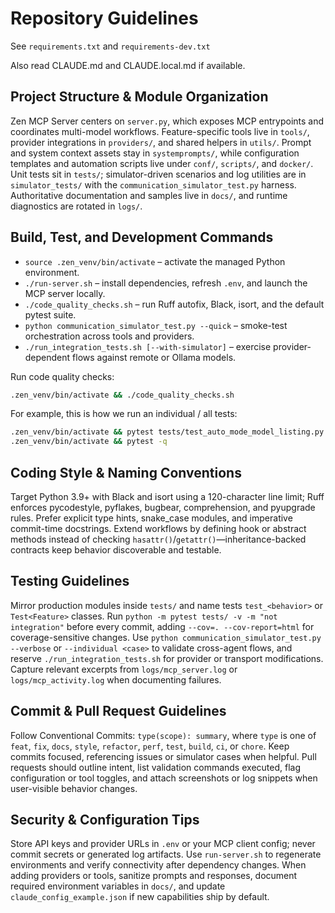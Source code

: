 # Repository Guidelines

See `requirements.txt` and `requirements-dev.txt`

Also read CLAUDE.md and CLAUDE.local.md if available.

## Project Structure & Module Organization
Zen MCP Server centers on `server.py`, which exposes MCP entrypoints and coordinates multi-model workflows. 
Feature-specific tools live in `tools/`, provider integrations in `providers/`, and shared helpers in `utils/`. 
Prompt and system context assets stay in `systemprompts/`, while configuration templates and automation scripts live under `conf/`, `scripts/`, and `docker/`. 
Unit tests sit in `tests/`; simulator-driven scenarios and log utilities are in `simulator_tests/` with the `communication_simulator_test.py` harness. 
Authoritative documentation and samples live in `docs/`, and runtime diagnostics are rotated in `logs/`.

## Build, Test, and Development Commands
- `source .zen_venv/bin/activate` – activate the managed Python environment.
- `./run-server.sh` – install dependencies, refresh `.env`, and launch the MCP server locally.
- `./code_quality_checks.sh` – run Ruff autofix, Black, isort, and the default pytest suite.
- `python communication_simulator_test.py --quick` – smoke-test orchestration across tools and providers.
- `./run_integration_tests.sh [--with-simulator]` – exercise provider-dependent flows against remote or Ollama models.

Run code quality checks:
```bash
.zen_venv/bin/activate && ./code_quality_checks.sh
```

For example, this is how we run an individual / all tests:

```bash
.zen_venv/bin/activate && pytest tests/test_auto_mode_model_listing.py -q
.zen_venv/bin/activate && pytest -q
```

## Coding Style & Naming Conventions
Target Python 3.9+ with Black and isort using a 120-character line limit; Ruff enforces pycodestyle, pyflakes, bugbear, comprehension, and pyupgrade rules. Prefer explicit type hints, snake_case modules, and imperative commit-time docstrings. Extend workflows by defining hook or abstract methods instead of checking `hasattr()`/`getattr()`—inheritance-backed contracts keep behavior discoverable and testable.

## Testing Guidelines
Mirror production modules inside `tests/` and name tests `test_<behavior>` or `Test<Feature>` classes. Run `python -m pytest tests/ -v -m "not integration"` before every commit, adding `--cov=. --cov-report=html` for coverage-sensitive changes. Use `python communication_simulator_test.py --verbose` or `--individual <case>` to validate cross-agent flows, and reserve `./run_integration_tests.sh` for provider or transport modifications. Capture relevant excerpts from `logs/mcp_server.log` or `logs/mcp_activity.log` when documenting failures.

## Commit & Pull Request Guidelines
Follow Conventional Commits: `type(scope): summary`, where `type` is one of `feat`, `fix`, `docs`, `style`, `refactor`, `perf`, `test`, `build`, `ci`, or `chore`. Keep commits focused, referencing issues or simulator cases when helpful. Pull requests should outline intent, list validation commands executed, flag configuration or tool toggles, and attach screenshots or log snippets when user-visible behavior changes.

## Security & Configuration Tips
Store API keys and provider URLs in `.env` or your MCP client config; never commit secrets or generated log artifacts. Use `run-server.sh` to regenerate environments and verify connectivity after dependency changes. When adding providers or tools, sanitize prompts and responses, document required environment variables in `docs/`, and update `claude_config_example.json` if new capabilities ship by default.
